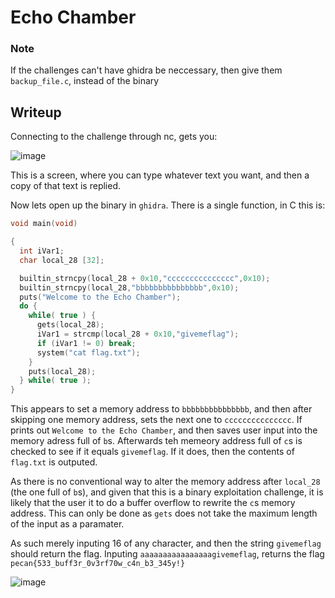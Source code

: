 # Echo Chamber

### Note
If the challenges can't have ghidra be neccessary, then give them `backup_file.c`, instead of the binary

## Writeup

Connecting to the challenge through nc, gets you:

![image](https://github.com/user-attachments/assets/fc0caa63-be82-4034-b682-0389eea5df54)

This is a screen, where you can type whatever text you want, and then a copy of that text is replied.

Now lets open up the binary in `ghidra`. There is a single function, in C this is:
```c
void main(void)

{
  int iVar1;
  char local_28 [32];

  builtin_strncpy(local_28 + 0x10,"ccccccccccccccc",0x10);
  builtin_strncpy(local_28,"bbbbbbbbbbbbbbb",0x10);
  puts("Welcome to the Echo Chamber");
  do {
    while( true ) {
      gets(local_28);
      iVar1 = strcmp(local_28 + 0x10,"givemeflag");
      if (iVar1 != 0) break;
      system("cat flag.txt");
    }
    puts(local_28);
  } while( true );
}
```

This appears to set a memory address to `bbbbbbbbbbbbbbb`, and then after skipping one memory address, sets the next one to `ccccccccccccccc`.
If prints out `Welcome to the Echo Chamber`, and then saves user input into the memory adress full of `b`s. Afterwards teh memeory address full of `c`s is checked to see if it equals `givemeflag`. If it does, then the contents of `flag.txt` is outputed.

As there is no conventional way to alter the memory address after `local_28` (the one full of `b`s), and given that this is a binary exploitation challenge, it is likely that the user it to do a buffer overflow to rewrite the `c`s memory address. This can only be done as `gets` does not take the maximum length of the input as a paramater.

As such merely inputing 16 of any character, and then the string `givemeflag` should return the flag.
Inputing `aaaaaaaaaaaaaaaagivemeflag`, returns the flag `pecan{533_buff3r_0v3rf70w_c4n_b3_345y!}`

![image](https://github.com/user-attachments/assets/3dbd6492-f8a1-4cff-898a-fdbf4e71973c)
